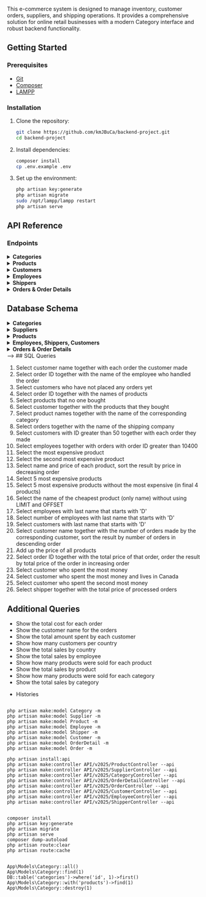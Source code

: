 
This e-commerce system is designed to manage inventory, customer orders, suppliers, and shipping operations. It provides a comprehensive solution for online retail businesses with a modern Category interface and robust backend functionality.


## Getting Started

### Prerequisites

- [Git](https://git-scm.com/)
- [Composer](https://getcomposer.org/)
- [LAMPP](https://www.apachefriends.org/index.html)

### Installation

1. Clone the repository:
   ```bash
   git clone https://github.com/kmJBuCa/backend-project.git
   cd backend-project
   ```

2. Install dependencies:
   ```bash
   composer install
   cp .env.example .env
   ```

3. Set up the environment:
   ```bash
   php artisan key:generate
   php artisan migrate
   sudo /opt/lampp/lampp restart
   php artisan serve
   ```

## API Reference

### Endpoints

<details>
<summary><strong>Categories</strong></summary>

- **GET** `/api/v1/categories` - List all categories
- **POST** `/api/v1/categories` - Create a new category
- **GET** `/api/v1/categories/{id}` - Get a single category
- **PUT** `/api/v1/categories/{id}` - Update a category
- **DELETE** `/api/v1/categories/{id}` - Delete a category
</details>

<details>
<summary><strong>Products</strong></summary>

- **GET** `/api/v1/products` - List all products
- **POST** `/api/v1/products` - Create a new product
- **GET** `/api/v1/products/{id}` - Get a single product
- **PUT** `/api/v1/products/{id}` - Update a product
- **DELETE** `/api/v1/products/{id}` - Delete a product
</details>

<details>
<summary><strong>Customers</strong></summary>

- **GET** `/api/v1/customers` - List all customers
- **POST** `/api/v1/customers` - Create a new customer
- **GET** `/api/v1/customers/{id}` - Get a single customer
- **PUT** `/api/v1/customers/{id}` - Update a customer
- **DELETE** `/api/v1/customers/{id}` - Delete a customer
</details>

<details>
<summary><strong>Employees</strong></summary>

- **GET** `/api/v1/employees` - List all employees
- **POST** `/api/v1/employees` - Create a new employee
- **GET** `/api/v1/employees/{id}` - Get a single employee
- **PUT** `/api/v1/employees/{id}` - Update an employee
- **DELETE** `/api/v1/employees/{id}` - Delete an employee
</details>

<details>
<summary><strong>Shippers</strong></summary>

- **GET** `/api/v1/shippers` - List all shippers
- **POST** `/api/v1/shippers` - Create a new shipper
- **GET** `/api/v1/shippers/{id}` - Get a single shipper
- **PUT** `/api/v1/shippers/{id}` - Update a shipper
- **DELETE** `/api/v1/shippers/{id}` - Delete a shipper
</details>

<details>
<summary><strong>Orders & Order Details</strong></summary>

- **GET** `/api/v1/orders` - List all orders
- **POST** `/api/v1/orders` - Create a new order
- **GET** `/api/v1/orders/{id}` - Get a single order
- **PUT** `/api/v1/orders/{id}` - Update an order
- **DELETE** `/api/v1/orders/{id}` - Delete an order

- **GET** `/api/v1/order-details` - List all order details
- **POST** `/api/v1/order-details` - Create a new order detail
- **GET** `/api/v1/order-details/{id}` - Get a single order detail
- **PUT** `/api/v1/order-details/{id}` - Update an order detail
- **DELETE** `/api/v1/order-details/{id}` - Delete an order detail
</details>




## Database Schema

<details>
<summary><strong>Categories</strong></summary>

```
+------------------------------+
| categories                   |
+------------------------------+
| id                           | bigIncrements
| category_name                | string(100) unique
| description                  | text
| created_at                   | timestamp
| updated_at                   | timestamp
+------------------------------+
| relationships:               |
| - category hasMany product   |
+------------------------------+
```
### php artisan tinker
```
use App\Models\Category; 
for ($i = 1; $i <= 9; $i++) {
    Category::create([
        'category_name' => 'Category ' . $i,
        'description' => 'Description for Category ' . $i
    ]);
}
```

</details>

<details>
<summary><strong>Suppliers</strong></summary>

```
+------------------------------+
| suppliers                    |
+------------------------------+
| id                           | bigIncrements
| supplier_name                | string(100)
| contact_person               | string(100)
| phone                        | string(20)
| email                        | string(100)
| website                      | string(255)
| bio                          | text
| address                      | string(255)
| city                         | string(50)
| country                      | string(50)
| brand_name                   | string(100)
| active                       | boolean
| bank_name                    | string
| bank_account_number          | string
| bank_account_name            | string
| logo                         | string
| created_at                   | timestamp
| updated_at                   | timestamp
+------------------------------+
| relationships:               |
| - supplier hasMany Product   |
+------------------------------+
```
### php artisan tinker
```
use App\Models\Supplier;
for ($i = 1; $i <= 9; $i++) {
    Supplier::create([
        'supplier_name' => 'Supplier ' . $i,
        'contact_person' => 'Contact ' . $i,
        'phone' => '555-020' . $i,
        'email' => 'supplier' . $i . '@example.com',
        'website' => 'https://supplier' . $i . '.com',
        'bio' => 'Bio for Supplier ' . $i,
        'address' => 'Address ' . $i,
        'city' => 'City ' . $i,
        'country' => 'Country ' . $i,
        'brand_name' => 'Brand ' . $i,
        'active' => $i % 2 == 0 ? 1 : 0, 
        'bank_name' => 'Bank ' . $i,
        'bank_account_number' => 'BA' . str_pad($i, 8, '0', STR_PAD_LEFT),
        'bank_account_name' => 'Account ' . $i,
        'logo' => 'logo' . $i . '.png' 
    ]);
}
```
</details>

<details>
<summary><strong>Products</strong></summary>

```
+------------------------------+
| products                     |
+------------------------------+
| id                           | bigIncrements
| product_name                 | string
| cost_price                   | decimal(10,2)
| selling_price                | decimal(10,2)
| quantity_in_stock            | integer, default(0)
| minimum_stock_level          | integer, default(0)
| status                       | enum, default('active')
| image                        | string, nullable
| barcode                      | string, nullable
| description                  | text, nullable
| brand                        | string, nullable
| model                        | string, nullable
| color                        | string, nullable
| size                         | string, nullable
| weight                       | string, nullable
| dimensions                   | string, nullable
| warranty                     | string, nullable
| country_of_origin            | string, nullable
| supplier_id                  | unsignedBigInteger, foreign key
| category_id                  | unsignedBigInteger, foreign key
| created_at                   | timestamp
| updated_at                   | timestamp
+------------------------------+
| relationships:               |
| - Product belongs to Category|
| - Product belongs to Supplier|
+------------------------------+
```
### php artisan tinker
```
use App\Models\Product;
for ($i = 1; $i <= 9; $i++) {
    Product::create([
        'product_name' => 'Product ' . $i,
        'cost_price' => rand(50, 200) + (rand(0, 99) / 100), 
        'selling_price' => rand(100, 300) + (rand(0, 99) / 100),
        'quantity_in_stock' => rand(10, 100), 
        'minimum_stock_level' => rand(5, 20), 
        'status' => $i % 2 == 0 ? 'active' : 'inactive', 
        'image' => 'product' . $i . '.jpg', 
        'barcode' => 'BAR' . str_pad($i, 10, '0', STR_PAD_LEFT), 
        'description' => 'Description for Product ' . $i,
        'brand' => 'Brand ' . $i,
        'model' => 'Model ' . $i,
        'color' => $i % 3 == 0 ? 'Red' : ($i % 3 == 1 ? 'Blue' : 'Green'), 
        'size' => $i % 2 == 0 ? 'Large' : 'Small', 
        'weight' => rand(1, 10) + (rand(0, 99) / 100), 
        'dimensions' => rand(10, 50) . 'x' . rand(10, 50) . 'x' . rand(10, 50), 
        'warranty' => $i % 2 == 0 ? '1 year' : '6 months', 
        'country_of_origin' => 'Country ' . $i,
        'supplier_id' => rand(1, 9), 
        'category_id' => rand(1, 9)  
    ]);
}

```
</details>

<details>
<summary><strong>Employees, Shippers, Customers</strong></summary>

```
+------------------------------+
| employees                    |
+------------------------------+
| id                           | bigIncrements
| first_name                   | string
| last_name                    | string
| position                     | string
| department                   | string
| hire_date                    | date
| phone                        | string, nullable
| email                        | string, unique
| address                      | text, nullable
| photo                        | string, nullable
| gender                       | enum('male','female','other'), nullable
| created_at                   | timestamp
| updated_at                   | timestamp
+------------------------------+
```
### php artisan tinker
```
use App\Models\Employee;
for ($i = 1; $i <= 9; $i++) {
    Employee::create([
        'first_name' => 'Employee' . $i,
        'last_name' => 'Smith' . $i,
        'position' => 'Position ' . $i,
        'department' => 'Dept ' . $i,
        'hire_date' => now()->subDays(rand(1, 365))->toDateString(), 
        'phone' => '555-010' . $i,
        'email' => 'employee' . $i . '@company.com',
        'address' => 'Address ' . $i,
        'photo' => 'photo' . $i . '.jpg', 
        'gender' => $i % 2 == 0 ? 'Female' : 'Male' 
    ]);
}
```

```
+------------------------------+
| shippers                     |
+------------------------------+
| id                           | primary key, auto-incrementing
| shipper_name                 | string
| contact_person               | string nullable
| phone                        | string
| address                      | text nullable  
| shipping_methods             | json nullable
| email                        | string nullable
| notes                        | text nullable
| created_at                   | timestamp
| updated_at                   | timestamp
+------------------------------+
```
### php artisan tinker
```
use App\Models\Shipper;
for ($i = 1; $i <= 9; $i++) {
    Shipper::create([
        'shipper_name' => 'Shipper ' . $i,
        'contact_person' => 'Contact ' . $i,
        'phone' => '555-030' . $i,
        'address' => 'Address ' . $i,
        'shipping_methods' => $i % 2 == 0 ? 'Ground, Air' : 'Ground', 
        'email' => 'shipper' . $i . '@shipping.com',
        'notes' => 'Notes for Shipper ' . $i
    ]);
}
```

```
+------------------------------+
| customers                    |
+------------------------------+
| id                           | primary key
| customer_name                | string
| contact_name                 | string
| phone                        | string nullable
| email                        | string unique
| address                      | string nullable
| city                         | string nullable
| state                        | string nullable
| zip                          | string nullable
| country                      | string nullable
| company                      | string nullable
| website                      | string nullable
| status                       | string default 'active'
| customer_type                | string default 'regular'
| bank_name                    | string nullable
| account_name                 | string nullable
| account_number               | string nullable
| notes                        | text nullable
| created_at                   | timestamp
| updated_at                   | timestamp
+------------------------------+
```
### php artisan tinker
```
use App\Models\Customer;
for ($i = 1; $i <= 9; $i++) {
    Customer::create([
        'customer_name' => 'Customer ' . $i,
        'contact_name' => 'Contact ' . $i,
        'phone' => '555-000' . $i,
        'email' => 'customer' . $i . '@example.com',
        'address' => 'Address ' . $i,
        'city' => 'City ' . $i,
        'state' => 'ST',
        'zip' => '0000' . $i,
        'country' => 'Country ' . $i,
        'company' => 'Company ' . $i,
        'website' => 'https://company' . $i . '.com',
        'status' => $i % 3 == 0 ? 'inactive' : 'active', 
        'customer_type' => $i % 3 == 1 ? 'regular' : ($i % 3 == 2 ? 'premium' : 'vip'),
        'bank_name' => 'Bank ' . $i,
        'account_name' => 'Account ' . $i,
        'account_number' => 'ACC' . str_pad($i, 6, '0', STR_PAD_LEFT),
        'notes' => 'Notes for Customer ' . $i
    ]);
}
```
</details>

<details>
<summary><strong>Orders & Order Details</strong></summary>

```
+------------------------------+
| Order                        |
+------------------------------+
| id                           | primary key
| order_date                   | date
| total_amount                 | decimal(10, 2)
| status                       | enum('pending', 'processing', 'shipped', 'delivered', 'cancelled')
|                              | default('pending')
+------------------------------+
| customer_id                  | unsignedBigInteger to customers table
| employee_id                  | unsignedBigInteger to employees table
| shipper_id                   | unsignedBigInteger to shippers table
+------------------------------+
| created_at                   | timestamp
| updated_at                   | timestamp
+------------------------------+
```
### php artisan tinker
```
use App\Models\Order;
for ($i = 1; $i <= 9; $i++) {
    Order::create([
        'order_date' => now()->subDays(rand(1, 30))->toDateString(), 
        'total_amount' => rand(100, 1000) + (rand(0, 99) / 100), 
        'customer_id' => rand(1, 9), 
        'employee_id' => rand(1, 9), 
        'shipper_id' => rand(1, 3)   
    ]);
}
```

```
+------------------------------+
| OrderDetail                  |
+------------------------------+
| id                           | primary key
| quantity                     | integer
| price                        | decimal(10, 2)
| order_id                     | unsignedBigInteger to orders table
| product_id                   | unsignedBigInteger to products table
+------------------------------+
| created_at                   | timestamp
| updated_at                   | timestamp
+------------------------------+
```
### php artisan tinker
```
use App\Models\OrderDetail;
for ($i = 1; $i <= 9; $i++) {
    $quantity = rand(1, 10); 
    $price = rand(10, 100) + (rand(0, 99) / 100); 
    OrderDetail::create([
        'quantity' => $quantity,
        'price' => $price,
        'subtotal' => $quantity * $price, 
        'order_id' => rand(1, 9), 
        'product_id' => rand(1, 5) 
    ]);
}
```
</details>


</details> -->
## SQL Queries

1. Select customer name together with each order the customer made
2. Select order ID together with the name of the employee who handled the order
3. Select customers who have not placed any orders yet
4. Select order ID together with the names of products
5. Select products that no one bought
6. Select customer together with the products that they bought
7. Select product names together with the name of the corresponding category
8. Select orders together with the name of the shipping company
9. Select customers with ID greater than 50 together with each order they made
10. Select employees together with orders with order ID greater than 10400
11. Select the most expensive product
12. Select the second most expensive product
13. Select name and price of each product, sort the result by price in decreasing order
14. Select 5 most expensive products
15. Select 5 most expensive products without the most expensive (in final 4 products)
16. Select the name of the cheapest product (only name) without using LIMIT and OFFSET
17. Select employees with last name that starts with 'D'
18. Select number of employees with last name that starts with 'D'
19. Select customers with last name that starts with 'D'
20. Select customer name together with the number of orders made by the corresponding customer, sort the result by number of orders in descending order
21. Add up the price of all products
22. Select order ID together with the total price of that order, order the result by total price of the order in increasing order
23. Select customer who spent the most money
24. Select customer who spent the most money and lives in Canada
25. Select customer who spent the second most money
26. Select shipper together with the total price of processed orders

## Additional Queries

- Show the total cost for each order
- Show the customer name for the orders
- Show the total amount spent by each customer
- Show how many customers per country
- Show the total sales by country
- Show the total sales by employee
- Show how many products were sold for each product
- Show the total sales by product
- Show how many products were sold for each category
- Show the total sales by category

* Histories
```

php artisan make:model Category -m 
php artisan make:model Supplier -m 
php artisan make:model Product -m 
php artisan make:model Employee -m
php artisan make:model Shipper -m
php artisan make:model Customer -m
php artisan make:model OrderDetail -m
php artisan make:model Order -m 

php artisan install:api
php artisan make:controller API/v2025/ProductController --api
php artisan make:controller API/v2025/SupplierController --api
php artisan make:controller API/v2025/CategoryController --api
php artisan make:controller API/v2025/OrderDetailController --api
php artisan make:controller API/v2025/OrderController --api
php artisan make:controller API/v2025/CustomerController --api
php artisan make:controller API/v2025/EmployeeController --api
php artisan make:controller API/v2025/ShipperController --api


composer install
php artisan key:generate
php artisan migrate
php artisan serve
composer dump-autoload
php artisan route:clear
php artisan route:cache


App\Models\Category::all()
App\Models\Category::find(1)
DB::table('categories')->where('id', 1)->first()
App\Models\Category::with('products')->find(1)
App\Models\Category::destroy(1)

```
